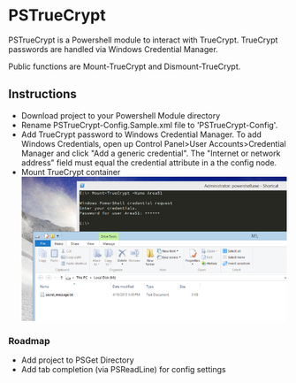 # PSTrueCrypt
PSTrueCrypt is a Powershell module to interact with TrueCrypt.  TrueCrypt passwords are handled via Windows Credential Manager.

Public functions are Mount-TrueCrypt and Dismount-TrueCrypt.

## Instructions
* Download project to your Powershell Module directory
* Rename PSTrueCrypt-Config.Sample.xml file to 'PSTrueCrypt-Config'.
* Add TrueCrypt password to Windows Credential Manager.  To add Windows Credentials, open up Control Panel>User Accounts>Credential Manager and click "Add a generic credential".  The "Internet or network address" field must equal the credential attribute in a the config node.
* Mount TrueCrypt container
![screenshot of mounting TrueCrypt container](screenshot_1.png)

### Roadmap
* Add project to PSGet Directory
* Add tab completion (via PSReadLine) for config settings
